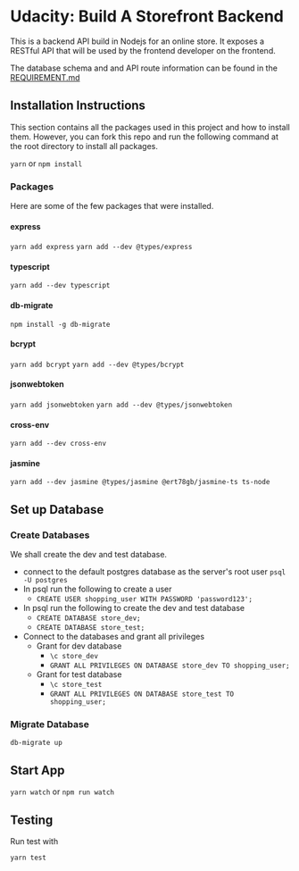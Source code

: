 # Udacity: Build A Storefront Backend

This is a backend API build in Nodejs for an online store. It exposes a RESTful API that will be used by the frontend developer on the frontend.

The database schema and and API route information can be found in the [REQUIREMENT.md](REQUIREMENTS.md)

## Installation Instructions

This section contains all the packages used in this project and how to install them. However, you can fork this repo and run the following command at the root directory to install all packages.

`yarn` or `npm install`

### Packages

Here are some of the few packages that were installed.

#### express

`yarn add express`
`yarn add --dev @types/express`

#### typescript

`yarn add --dev typescript`

#### db-migrate

`npm install -g db-migrate`

#### bcrypt

`yarn add bcrypt`
`yarn add --dev @types/bcrypt`

#### jsonwebtoken

`yarn add jsonwebtoken`
`yarn add --dev @types/jsonwebtoken`

#### cross-env

`yarn add --dev cross-env`

#### jasmine

`yarn add --dev jasmine @types/jasmine @ert78gb/jasmine-ts ts-node`

## Set up Database

### Create Databases

We shall create the dev and test database.

-   connect to the default postgres database as the server's root user `psql -U postgres`
-   In psql run the following to create a user
    -   `CREATE USER shopping_user WITH PASSWORD 'password123';`
-   In psql run the following to create the dev and test database
    -   `CREATE DATABASE store_dev;`
    -   `CREATE DATABASE store_test;`
-   Connect to the databases and grant all privileges
    -   Grant for dev database
        -   `\c store_dev`
        -   `GRANT ALL PRIVILEGES ON DATABASE store_dev TO shopping_user;`
    -   Grant for test database
        -   `\c store_test`
        -   `GRANT ALL PRIVILEGES ON DATABASE store_test TO shopping_user;`

### Migrate Database

`db-migrate up`

## Start App

`yarn watch` or `npm run watch`

## Testing

Run test with

`yarn test`
